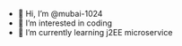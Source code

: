 - 👋 Hi, I’m @mubai-1024
- 👀 I’m interested in coding
- 🌱 I’m currently learning j2EE microservice

<!---
mubai-1024/mubai-1024 is a ✨ special ✨ repository because its `README.md` (this file) appears on your GitHub profile.
You can click the Preview link to take a look at your changes.
--->
